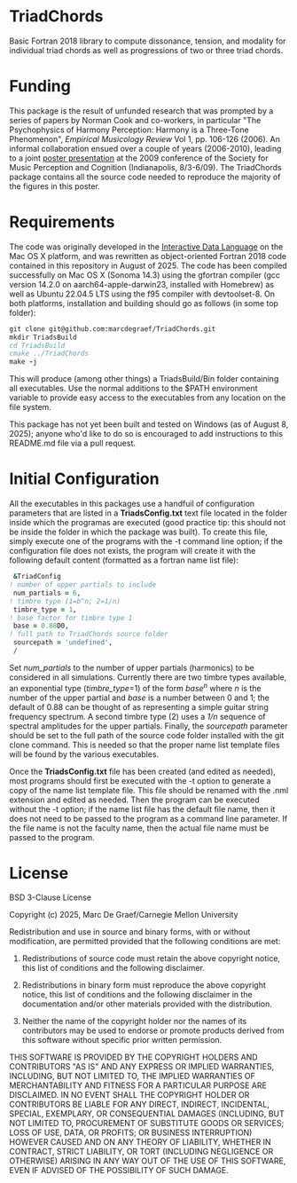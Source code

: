 # TriadChords
Basic Fortran 2018 library to compute dissonance, tension, and modality for individual triad chords as well as progressions of two or three triad chords.  

# Funding
This package is the result of unfunded research that was prompted by a series of papers by Norman Cook and co-workers, in particular "The Psychophysics of Harmony Perception: Harmony is a Three-Tone Phenomenon", *Empirical Musicology Review* Vol 1, pp. 106-126 (2006). An informal collaboration ensued over a couple of years (2006-2010), leading to a joint [poster presentation](https://kernie.materials.cmu.edu/~degraef/www/SMPC-2009-poster.pdf) at the 2009 conference of the Society for Music Perception and Cognition (Indianapolis, 8/3-6/09).  The TriadChords package contains all the source code needed to reproduce the majority of the figures in this poster.

# Requirements
The code was originally developed in the [Interactive Data Language](https://www.nv5geospatialsoftware.com/Products/IDL?__hstc=258790805.7ebae6abbe6f76e26d82791a6ff2298a.1754648070713.1754648070713.1754648070713.1&__hssc=258790805.4.1754648070713&__hsfp=364643402) on the Mac OS X platform, and was rewritten as object-oriented Fortran 2018 code contained in this repository in August of 2025.  The code has been compiled successfully on Mac OS X (Sonoma 14.3) using the gfortran compiler (gcc version 14.2.0 on aarch64-apple-darwin23, installed with Homebrew) as well as Ubuntu 22.04.5 LTS using the f95 compiler with devtoolset-8.  On both platforms, installation and building should go as follows (in some top folder):

```fortran
git clone git@github.com:marcdegraef/TriadChords.git
mkdir TriadsBuild
cd TriadsBuild
cmake ../TriadChords
make -j
```
This will produce (among other things) a TriadsBuild/Bin folder containing all executables.  Use the normal additions to the \$PATH environment variable to provide easy access to the executables from any location on the file system.

This package has not yet been built and tested on Windows (as of August 8, 2025); anyone who'd like to do so is encouraged to add instructions to this README.md file via a pull request.

# Initial Configuration
All the executables in this packages use a handfuil of configuration parameters that are listed in a **TriadsConfig.txt** text file located in the folder inside which the programas are executed (good practice tip: this should not be inside the folder in which the package was built). To create this file, simply execute one of the programs with the -t command line option; if the configuration file does not exists, the program will create it with the following default content (formatted as a fortran name list file):

```fortran
 &TriadConfig
! number of upper partials to include
 num_partials = 6,
! timbre type (1=b^n; 2=1/n)
 timbre_type = 1,
! base factor for timbre type 1
 base = 0.88D0,
! full path to TriadChords source folder
 sourcepath = 'undefined',
 /                    
```
Set *num_partials* to the number of upper partials (harmonics) to be considered in all simulations.  Currently there are two timbre types available, an exponential type (*timbre_type*=1) of the form $base^n$ where $n$ is the number of the upper partial and *base* is a number between 0 and 1; the default of 0.88 can be thought of as representing a simple guitar string frequency spectrum.  A second timbre type (2) uses a *1/n* sequence of spectral amplitudes for the upper partials.  Finally, the *sourcepath* parameter should be set to the full path of the source code folder installed with the git clone command.  This is needed so that the proper name list template files will be found by the various executables.

Once the **TriadsConfig.txt** file has been created (and edited as needed), most programs should first be executed with the -t option to generate a copy of the name list template file. This file should be renamed with the .nml extension and edited as needed.  Then the program can be executed without the -t option; if the name list file has the default file name, then it does not need to be passed to the program as a command line parameter.  If the file name is not the faculty name, then the actual file name must be passed to the program.

# License
BSD 3-Clause License

Copyright (c) 2025, Marc De Graef/Carnegie Mellon University

Redistribution and use in source and binary forms, with or without
modification, are permitted provided that the following conditions are met:

1. Redistributions of source code must retain the above copyright notice, this
   list of conditions and the following disclaimer.

2. Redistributions in binary form must reproduce the above copyright notice,
   this list of conditions and the following disclaimer in the documentation
   and/or other materials provided with the distribution.

3. Neither the name of the copyright holder nor the names of its
   contributors may be used to endorse or promote products derived from
   this software without specific prior written permission.

THIS SOFTWARE IS PROVIDED BY THE COPYRIGHT HOLDERS AND CONTRIBUTORS "AS IS"
AND ANY EXPRESS OR IMPLIED WARRANTIES, INCLUDING, BUT NOT LIMITED TO, THE
IMPLIED WARRANTIES OF MERCHANTABILITY AND FITNESS FOR A PARTICULAR PURPOSE ARE
DISCLAIMED. IN NO EVENT SHALL THE COPYRIGHT HOLDER OR CONTRIBUTORS BE LIABLE
FOR ANY DIRECT, INDIRECT, INCIDENTAL, SPECIAL, EXEMPLARY, OR CONSEQUENTIAL
DAMAGES (INCLUDING, BUT NOT LIMITED TO, PROCUREMENT OF SUBSTITUTE GOODS OR
SERVICES; LOSS OF USE, DATA, OR PROFITS; OR BUSINESS INTERRUPTION) HOWEVER
CAUSED AND ON ANY THEORY OF LIABILITY, WHETHER IN CONTRACT, STRICT LIABILITY,
OR TORT (INCLUDING NEGLIGENCE OR OTHERWISE) ARISING IN ANY WAY OUT OF THE USE
OF THIS SOFTWARE, EVEN IF ADVISED OF THE POSSIBILITY OF SUCH DAMAGE.




